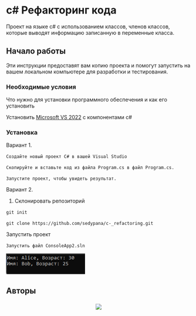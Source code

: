 # c# Рефакторинг кода

Проект на языке с# с использованием классов, членов классов, которые выводят информацию записанную в переменные класса.

## Начало работы

Эти инструкции предоставят вам копию проекта и помогут запустить на вашем локальном компьютере для разработки и тестирования.

### Необходимые условия

Что нужно для установки программного обеспечения и как его установить

Установить <a href = "https://visualstudio.microsoft.com/ru/vs/community/">Microsoft VS 2022</a> с компонентами c#

### Установка
Вариант 1. 
```
Создайте новый проект C# в вашей Visual Studio
```
```
Скопируйте и вставьте код из файла Program.cs в файл Program.cs.
```
```
Запустите проект, чтобы увидеть результат.
```

Вариант 2.
1. Склонировать репозиторий
```
git init
```
```
git clone https://github.com/sedypana/c-_refactoring.git
```
Запустить проект
```
Запустить файл ConsoleApp2.sln
```
![window](./image.png)

## Авторы

<h3 align="center">

![](https://img.shields.io/badge/sedypana-marker?style=for-the-badge&logo=3258&logoSize=50&label=made%20by)
<h3>
